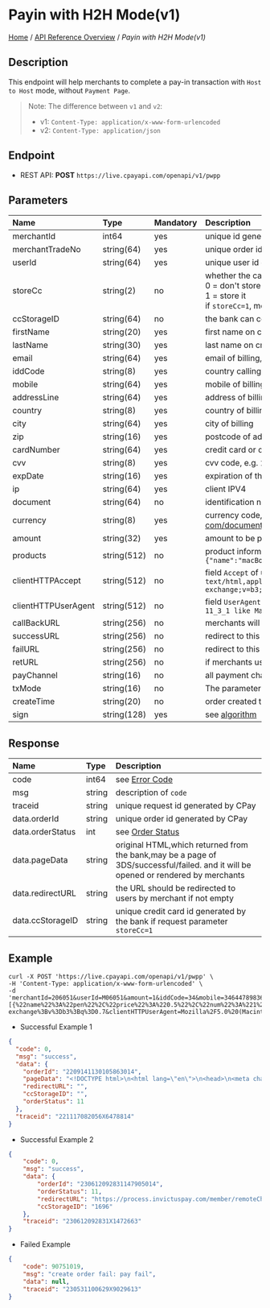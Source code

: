 # Payin with H2H Mode(v1)

[Home](https://github.com/cpayapi-com/document/blob/main/README.md) /
[API Reference Overview](https://github.com/cpayapi-com/document/blob/main/api-reference/overview.md) / 
_Payin with H2H Mode(v1)_

## Description
This endpoint will help merchants to complete a pay-in transaction with `Host to Host` mode, without `Payment Page`.

> Note: The difference between `v1` and `v2`:
> - v1: `Content-Type: application/x-www-form-urlencoded`
> - v2: `Content-Type: application/json`

## Endpoint
- REST API: **POST** `https://live.cpayapi.com/openapi/v1/pwpp`

## Parameters

| Name                | Type | Mandatory | Description                                                                                                                                                                                                                          |
|:--------------------| :---- | :---- |:-------------------------------------------------------------------------------------------------------------------------------------------------------------------------------------------------------------------------------------|
| merchantId          | int64 | yes | unique id generated by CPay for merchant                                                                                                                                                                                             |
| merchantTradeNo     | string(64) | yes | unique order id generated by merchant                                                                                                                                                                                                |
| userId              | string(64) | yes | unique user id generated by merchant                                                                                                                                                                                                 |
| storeCc             | string(2) | no | whether the card will be stored in the bank:<br>0 = don't store it (default)<br>1 = store it <br> if `storeCc=1`, merchants will get parameter `ccStorageID` in response, and should store it                                        |
| ccStorageID         | string(64) | no | the bank can complete a payment with this parameter instead of card information                                                                                                                                                      |
| firstName           | string(20) | yes | first name on credit card                                                                                                                                                                                                            |
| lastName            | string(30) | yes | last name on credit card                                                                                                                                                                                                             |
| email               | string(64) | yes | email of billing, e.g. `hell@gamil.com`                                                                                                                                                                                              |
| iddCode             | string(8) | yes | country calling code of billing, e.g. `852`(Hong Kong), see details [here](https://en.wikipedia.org/wiki/List_of_country_calling_codes)                                                                                              |
| mobile              | string(64) | yes | mobile of billing, e.g. `712345678`, don't add the iddCode as a prefix                                                                                                                                                               |
| addressLine         | string(64) | yes | address of billing                                                                                                                                                                                                                   |
| country             | string(8) | yes | country of billing                                                                                                                                                                                                                   |
| city                | string(64) | yes | city of billing                                                                                                                                                                                                                      |
| zip                 | string(16) | yes | postcode of address                                                                                                                                                                                                                  |
| cardNumber          | string(64) | yes | credit card or debit card number                                                                                                                                                                                                     |
| cvv                 | string(8) | yes | cvv code, e.g. `135`                                                                                                                                                                                                                 |
| expDate             | string(16) | yes | expiration of the card, month/year, e.g. `12/27` means the card will be expired at Dec. 2027                                                                                                                                         |
| ip                  | string(64) | yes | client IPV4                                                                                                                                                                                                                          |
| document            | string(64) | no | identification number of users                                                                                                                                                                                                       |
| currency            | string(8) | yes | currency code, e.g. `USD`, `EUR` and `BRL`. (all supported currencies](https://github.com/cpayapi-com/document/blob/main/country-region-currency.md#list-of-currency)                                                                |
| amount              | string(32) | yes | amount to be paid, the precision is 2 decimal places, higher precision will be rounded, e.g. `19.011` -> `19.01`, `1.528` -> `1.53`                                                                                                  |
| products            | string(512) | no | product information, a JSON string, e.g. `[{"name":"iphone 11","price":"5300.00","num":"2","currency":"CNY"},{"name":"macBook","price":"1234.00","num":"1","currency":"USD"}]`                                                       |
| clientHTTPAccept    | string(512) | no | field `Accept` of user's browser, it's mandatory if merchants use `payChannel2`, e.g. `text/html,application/xhtml+xml,application/xml;q=0.9,image/avif,image/webp,image/apng,*/*;q=0.8,application/signed-exchange;v=b3;q=0.7`      |
| clientHTTPUserAgent | string(512) | no | field `UserAgent` of user's browser, it's mandatory if merchants use `payChannel2`, e.g. `Mozilla/5.0 (iPhone; CPU iPhone OS 11_3_1 like Mac OS X) AppleWebKit/603.1.30 (KHTML, like Gecko) Version/10.0 Mobile/14E304 Safari/602.1` |
| callBackURL         | string(256) | no | merchants will received notifications by this URL when payment `COMPLETED` or `CLOSED`                                                                                                                                               |
| successURL          | string(256) | no | redirect to this URL when payment `COMPLETED`                                                                                                                                                                                        |
| failURL             | string(256) | no | redirect to this URL when payment `CLOSED`                                                                                                                                                                                           |
| retURL              | string(256) | no | if merchants use `payChannel2`, after finishing the 3DS processing, the bank will redirect users to this URL                                                                                                                         |
| payChannel          | string(16) | no | all payment channels see [here](https://github.com/cpayapi-com/document/blob/main/country-region-currency.md#list-of-payment-channel)                                                                                                |
| txMode              |string(16)| no        | The parameter of payChannel3, the enumeration value is: 1.redirect 2.h2h                                                                                                                                                             |
| createTime          | string(20) | no | order created time (ms) in merchant side                                                                                                                                                                                             |
| sign                | string(128) | yes | see [algorithm](https://github.com/cpayapi-com/document/blob/main/api-reference/signature.md)                                                                                                                                        |


## Response

| Name | Type | Description |
| :---- | :---- | :---- |
| code | int64 | see [Error Code](https://github.com/cpayapi-com/document/blob/main/api-reference/error-code.md) |
| msg | string | description of `code` |
| traceid | string | unique request id generated by CPay |
| data.orderId | string | unique order id generated by CPay |
| data.orderStatus | int | see [Order Status](https://github.com/cpayapi-com/document/blob/main/api-reference/order-status.md) |
| data.pageData | string | original HTML,which returned from the bank,may be a page of 3DS/successful/failed. and it will be opened or rendered by merchants |
| data.redirectURL | string | the URL should be redirected to users by merchant if not empty |
| data.ccStorageID | string | unique credit card id generated by the bank if request parameter `storeCc=1` |

## Example

```shell
curl -X POST 'https://live.cpayapi.com/openapi/v1/pwpp' \
-H 'Content-Type: application/x-www-form-urlencoded' \
-d 'merchantId=206051&userId=M06051&amount=1&iddCode=34&mobile=34644789836&city=Sant%20Cugat&zip=08173&country=ES&cardNumber=5354632547818410&cvv=364&ip=123.123.121.62&currency=USD&firstName=erik&lastName=lara&email=erikaaronlara%40gmail.com&addressLine=ocea%20atlantic%2052&expDate=06%2F24&callBackURL=https%3A%2F%2Flive.cpayapi.com%2Fopenapi%2Fv1%2Fcallback%2Finvictus&successURL=https%3A%2F%2Fcashier.cpayapi.com%2Fsucced&failURL=https%3A%2F%2Fcashier.cpayapi.com%2Flose&merchantTradeNo=NO202305310016&products=[{%22name%22%3A%22pen%22%2C%22price%22%3A%220.5%22%2C%22num%22%3A%221%22%2C%22currency%22%3A%22USD%22}]&payChannel=payChannel1&createTime=1664353148000&clientHTTPAccept=text%2Fhtml%2Capplication%2Fxhtml%2Bxml%2Capplication%2Fxml%3Bq%3D0.9%2Cimage%2Favif%2Cimage%2Fwebp%2Cimage%2Fapng%2C*%2F*%3Bq%3D0.8%2Capplication%2Fsigned-exchange%3Bv%3Db3%3Bq%3D0.7&clientHTTPUserAgent=Mozilla%2F5.0%20(Macintosh%3B%20Intel%20Mac%20OS%20X%2010_15_7)%20AppleWebKit%2F537.36%20(KHTML%2C%20like%20Gecko)%20Chrome%2F112.0.0.0%20Safari%2F537.36&storeCc=1&sign=9c5c4b130b35349a7804ac4ab1a5081933c67ab700ff84176c6d323c9fe548ca'
```

- Successful Example 1
```json
{
  "code": 0,
  "msg": "success",
  "data": {
    "orderId": "2209141130105863014",
    "pageData": "<!DOCTYPE html>\n<html lang=\"en\">\n<head>\n<meta charset=\"UTF-8\">\n<title>Link4Pay 3Dsecure</title>\n<style>\n body {\n margin: 0;\n }\n iframe.ifrale3ds {\n display: block;\n border: none;\n height: 100vh;\n width: 100vw;\n overflow:hidden;\n }\n    </style>\n</head>\n<body>\n<input type=\"hidden\" name=\"carddatajobID\" id=\"carddatajobID\" value=\"3c72fa0a-76ad-41c0-8aa7-c2d9843a6ec5\" />\n<iframe class=\"ifrale3ds\" title=\"Iframe 3DS\" name=\"challengeIframe\" id=\"challengeIframe\" sandbox=\"allow-same-origin allow-top-navigation allow-forms allow-scripts\"></iframe>\n<form id=\"challengeForm\" method=\"post\" target=\"challengeIframe\" action=\"https://bpcepaymentservices-3ds-vdm.wlp-acs.com/acs-challenge-browser-service/challenge/challengeRequest/browserBase/d3f1e50a-85ff-4982-8afe-d448",
    "redirectURL": "",
    "ccStorageID": "",
    "orderStatus": 11
  },
  "traceid": "221117082056X6478814"
}
```

- Successful Example 2
```json
{
    "code": 0,
    "msg": "success",
    "data": {
        "orderId": "230612092831147905014",
        "orderStatus": 11,
        "redirectURL": "https://process.invictuspay.com/member/remoteCharge_Back.asp?TransID=100001&CompanyNum=202300000",
        "ccStorageID": "1696"
    },
    "traceid": "230612092831X1472663"
}
```

- Failed Example
```json
{
    "code": 90751019,
    "msg": "create order fail: pay fail",
    "data": null,
    "traceid": "230531100629X9029613"
}
```
